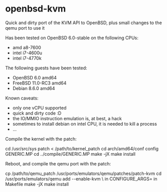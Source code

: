 # openbsd-kvm
Quick and dirty port of the KVM API to OpenBSD, plus small changes to the qemu port to use it

Has been tested on OpenBSD 6.0-stable on the following CPUs:
 - amd a8-7600
 - intel i7-4600u
 - intel i7-4770k

The following guests have been tested:
 - OpenBSD 6.0 amd64
 - FreeBSD 11.0-RC3 amd64
 - Debian 8.6.0 amd64

Known caveats:
 - only one vCPU supported
 - quick and dirty code :D
 - the IO/MMIO instruction emulation is, at best, a hack
 - sometimes to install debian on intel CPU, it is needed to kill a process
 - ...

Compile the kernel with the patch:

  cd /usr/src/sys
  patch < /path/to/kernel_patch
  cd arch/amd64/conf 
  config GENERIC.MP
  cd ../compile/GENERIC.MP 
  make -jX
  make install

Reboot, and compile the qemu port with the patch:

  cp /path/to/qemu_patch /usr/ports/emulators/qemu/patches/patch-kvm
  cd /usr/ports/emulators/qemu
add --enable-kvm \ in CONFIGURE_ARGS= in Makefile
  make -jX
  make install
